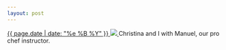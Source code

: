 ```yaml
---
layout: post
---
```


<p>
  <a href="/88">
    <time>{{ page.date | date: "%e %B %Y" }}</time>
    <img src="https://s3.amazonaws.com/life.aaronjgreenberg.com/88.jpg">
  </a>
  Christina and I with Manuel, our pro chef instructor.
</p>
